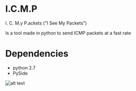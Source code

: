 # I.C.M.P
I. C. M.y P.ackets ("I See My Packets")

Is a tool made in python to send ICMP packets at a fast rate

# Dependencies
* python 2.7
* PySide

![alt text](http://i.imgur.com/STUt7G4.png "Screenshot on launch")